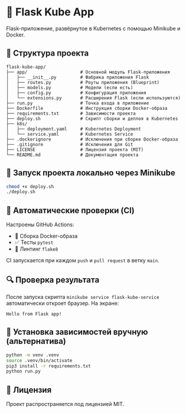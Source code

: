 # 🐳 Flask Kube App

Flask-приложение, развёрнутое в Kubernetes с помощью Minikube и Docker.

## 📁 Структура проекта

```
flask-kube-app/
├── app/                    # Основной модуль Flask-приложения
│   ├── __init__.py         # Фабрика приложения Flask
│   ├── routes.py           # Роуты приложения (Blueprint)
│   ├── models.py           # Модели (если есть)
│   ├── config.py           # Конфигурация приложения
│   └── extensions.py       # Расширения Flask (если используются)
├── run.py                  # Точка входа в приложение
├── Dockerfile              # Инструкция сборки Docker-образа
├── requirements.txt        # Зависимости проекта
├── deploy.sh               # Скрипт сборки и деплоя в Kubernetes
├── k8s/
│   ├── deployment.yaml     # Kubernetes Deployment
│   └── service.yaml        # Kubernetes Service
├── .dockerignore           # Исключения при сборке Docker-образа
├── .gitignore              # Исключения для Git
├── LICENSE                 # Лицензия проекта (MIT)
└── README.md               # Документация проекта
```

## 🚀 Запуск проекта локально через Minikube

```bash
chmod +x deploy.sh
./deploy.sh
```

## 🧪 Автоматические проверки (CI)
Настроены GitHub Actions:
- 🐳 Сборка Docker-образа
- ✅ Тесты `pytest`
- 🧼 Линтинг `flake8`

CI запускается при каждом `push` и `pull request` в ветку `main`.

## 🔍 Проверка результата

После запуска скрипта `minikube service flask-kube-service` автоматически откроет браузер. На экране:
```
Hello from Flask app!
```

## 📜 Установка зависимостей вручную (альтернатива)
```bash
python -m venv .venv
source .venv/bin/activate
pip3 install -r requirements.txt
python run.py
```

## 📄 Лицензия

Проект распространяется под лицензией MIT.
